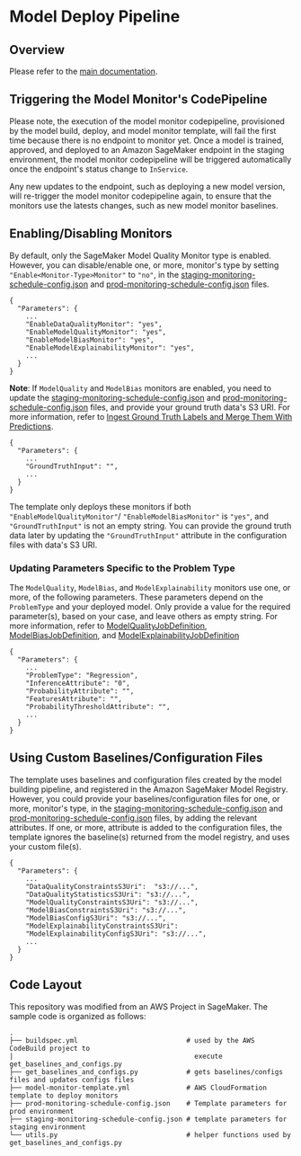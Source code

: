# Model Deploy Pipeline

## Overview
Please refer to the [main documentation](https://github.com/amanoxsolutions/mlops-realtime-data-ingestion/blob/main/doc/MLOPS.md#sagemaker-model-monitoring).


## Triggering the Model Monitor's CodePipeline

Please note, the execution of the model monitor codepipeline, provisioned by the model build, deploy, and model monitor
template, will fail the first time because there is no endpoint to monitor yet. Once a model
is trained, approved, and deployed to an Amazon SageMaker endpoint in the staging environment, the model
monitor codepipeline will be triggered automatically once the endpoint's status change to `InService`.

Any new updates to the endpoint, such as deploying a new model version, will re-trigger the model monitor
codepipeline again, to ensure that the monitors use the latests changes, such as new model monitor baselines.

## Enabling/Disabling Monitors

By default, only the SageMaker Model Quality Monitor type is enabled. However, you can
disable/enable one, or more, monitor's type by setting `"Enable<Monitor-Type>Monitor"` to `"no"`,
in the [staging-monitoring-schedule-config.json](staging-monitoring-schedule-config.json)
and [prod-monitoring-schedule-config.json](prod-monitoring-schedule-config.json) files.

```
{
  "Parameters": {
    ...
    "EnableDataQualityMonitor": "yes",
    "EnableModelQualityMonitor": "yes",
    "EnableModelBiasMonitor": "yes",
    "EnableModelExplainabilityMonitor": "yes",
    ...
  }
}
```

**Note**: If `ModelQuality` and `ModelBias` monitors are enabled, you need to update the [staging-monitoring-schedule-config.json](staging-monitoring-schedule-config.json) and [prod-monitoring-schedule-config.json](prod-monitoring-schedule-config.json) files, and
provide your ground truth data's S3 URI. For more information,
refer to [Ingest Ground Truth Labels and Merge Them With Predictions](https://docs.aws.amazon.com/sagemaker/latest/dg/model-monitor-model-quality-merge.html).

```
{
  "Parameters": {
    ...
    "GroundTruthInput": "",
    ...
  }
}
```

The template only deploys these monitors if both `"EnableModelQualityMonitor"`/
`"EnableModelBiasMonitor"` is `"yes"`, and `"GroundTruthInput"` is not an empty string. You can provide the ground truth data later by updating the `"GroundTruthInput"` attribute in the configuration files with data's S3 URI.

### Updating Parameters Specific to the Problem Type

The `ModelQuality`, `ModelBias`, and `ModelExplainability` monitors use one, or more, of
the following parameters. These parameters depend on the `ProblemType` and your deployed model.
Only provide a value for the required parameter(s), based on your case, and leave others as empty
string. For more information, refer to [ModelQualityJobDefinition](https://docs.aws.amazon.com/AWSCloudFormation/latest/UserGuide/aws-resource-sagemaker-modelqualityjobdefinition.html),
[ModelBiasJobDefinition](https://docs.aws.amazon.com/AWSCloudFormation/latest/UserGuide/aws-resource-sagemaker-modelbiasjobdefinition.html),
and [ModelExplainabilityJobDefinition](https://docs.aws.amazon.com/AWSCloudFormation/latest/UserGuide/aws-resource-sagemaker-modelexplainabilityjobdefinition.html)

```
{
  "Parameters": {
    ...
    "ProblemType": "Regression",
    "InferenceAttribute": "0",
    "ProbabilityAttribute": "",
    "FeaturesAttribute": "",
    "ProbabilityThresholdAttribute": "",
    ...
  }
}
```

## Using Custom Baselines/Configuration Files

The template uses baselines and configuration files created by the model building pipeline, and registered in the Amazon SageMaker Model Registry. However, you could provide your baselines/configuration files for one, or more, monitor's type, in the [staging-monitoring-schedule-config.json](staging-monitoring-schedule-config.json) and [prod-monitoring-schedule-config.json](prod-monitoring-schedule-config.json) files, by adding the relevant attributes. If one, or more, attribute is added to the configuration files, the template ignores the baseline(s) returned from the model registry, and uses your custom file(s).

```
{
  "Parameters": {
    ...
    "DataQualityConstraintsS3Uri":  "s3://...",
    "DataQualityStatisticsS3Uri": "s3://...",
    "ModelQualityConstraintsS3Uri": "s3://...",
    "ModelBiasConstraintsS3Uri": "s3://...",
    "ModelBiasConfigS3Uri": "s3://...",
    "ModelExplainabilityConstraintsS3Uri":
    "ModelExplainabilityConfigS3Uri": "s3://...",
    ...
  }
}
```

## Code Layout
This repository was modified from an AWS Project in SageMaker. The sample code is organized as follows:

```
.
├── buildspec.yml                           # used by the AWS CodeBuild project to
|                                             execute get_baselines_and_configs.py
├── get_baselines_and_configs.py            # gets baselines/configs files and updates configs files
├── model-monitor-template.yml              # AWS CloudFormation template to deploy monitors
├── prod-monitoring-schedule-config.json    # Template parameters for prod environment
├── staging-monitoring-schedule-config.json # template parameters for staging environment
└── utils.py                                # helper functions used by get_baselines_and_configs.py
```
